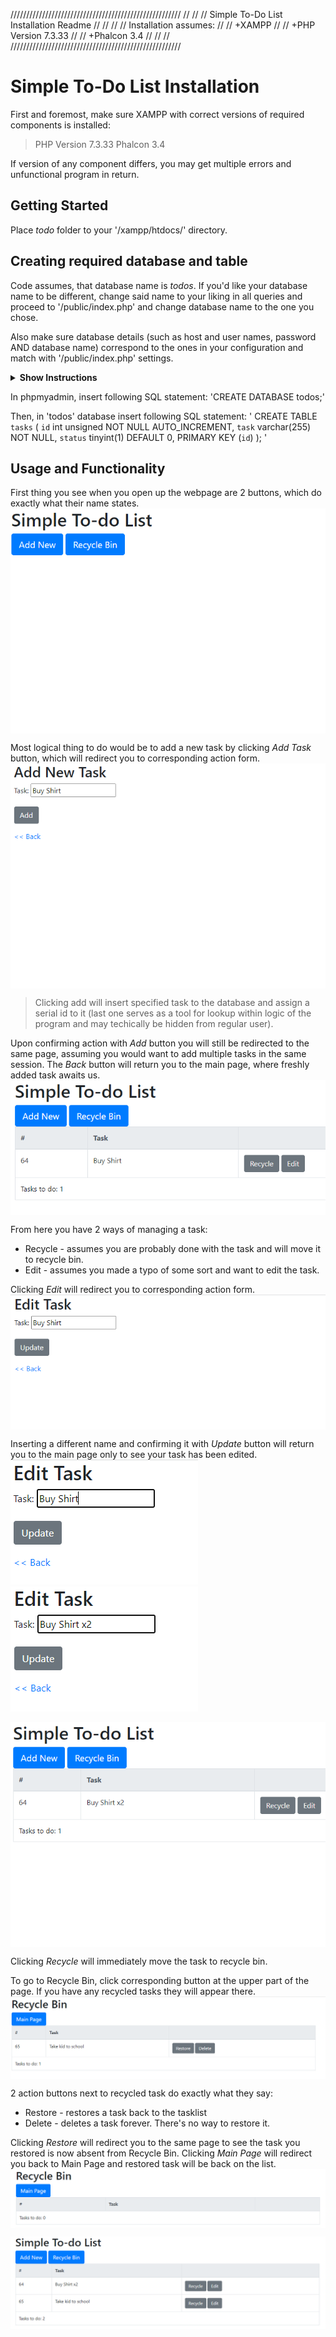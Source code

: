 //////////////////////////////////////////////////////
//                                                  //
//      Simple To-Do List Installation Readme       //
//                                                  //
//      Installation assumes:                       //
//          +XAMPP                                  //
//          +PHP Version 7.3.33                     //
//          +Phalcon 3.4                            //
//                                                  //
//////////////////////////////////////////////////////

# Simple To-Do List Installation
First and foremost, make sure XAMPP with correct versions of required components is installed:
> PHP Version 7.3.33 
> Phalcon 3.4

If version of any component differs, you may get multiple errors and unfunctional program in return.

## Getting Started
Place _todo_ folder to your '/xampp/htdocs/' directory.

## Creating required database and table
Code assumes, that database name is _todos_. If you'd like your database name to be different, change said name to your liking in all queries and proceed to '/public/index.php' and change database name to the one you chose.

Also make sure database details (such as host and user names, password AND database name) correspond to the ones in your configuration and match with '/public/index.php' settings.

<details><summary><b>Show Instructions</b></summary>


</details>


In phpmyadmin, insert following SQL statement:
'CREATE DATABASE todos;'

Then, in 'todos' database insert following SQL statement:
'
CREATE TABLE `tasks`
(
    `id`    int unsigned NOT NULL AUTO_INCREMENT,
    `task`  varchar(255) NOT NULL,
    `status` tinyint(1) DEFAULT 0,
    PRIMARY KEY (`id`)
);
'

## Usage and Functionality
First thing you see when you open up the webpage are 2 buttons, which do exactly what their name states.
<img src="readme/img/1.png" alt="1" align="center" />

Most logical thing to do would be to add a new task by clicking _Add Task_ button, which will redirect you to corresponding action form.
<img src="readme/img/2.png" alt="2" align="center" />
> Clicking add will insert specified task to the database and assign a serial id to it (last one serves as a tool for lookup within logic of the program and may techically be hidden from regular user).

Upon confirming action with _Add_ button you will still be redirected to the same page, assuming you would want to add multiple tasks in the same session. The _Back_ button will return you to the main page, where freshly added task awaits us.
<img src="readme/img/3.png" alt="3" align="center" />

From here you have 2 ways of managing a task:
- Recycle - assumes you are probably done with the task and will move it to recycle bin.
- Edit - assumes you made a typo of some sort and want to edit the task.

Clicking _Edit_ will redirect you to corresponding action form.
<img src="readme/img/4.png" alt="4" align="center" />

Inserting a different name and confirming it with _Update_ button will return you to the main page only to see your task has been edited.
<img src="readme/img/5.png" alt="5" /> <img src="readme/img/6.png" alt="6" />

<img src="readme/img/7.png" alt="7" align="center" />

Clicking _Recycle_ will immediately move the task to recycle bin.

To go to Recycle Bin, click corresponding button at the upper part of the page. If you have any recycled tasks they will appear there.
<img src="readme/img/8.png" alt="8" align="center" />

2 action buttons next to recycled task do exactly what they say:
- Restore - restores a task back to the tasklist
- Delete - deletes a task forever. There's no way to restore it.

Clicking _Restore_ will redirect you to the same page to see the task you restored is now absent from Recycle Bin.
Clicking _Main Page_ will redirect you back to Main Page and restored task will be back on the list.
<img src="readme/img/9.png" alt="9" align="center" />

<img src="readme/img/10.png" alt="10" align="center" />
